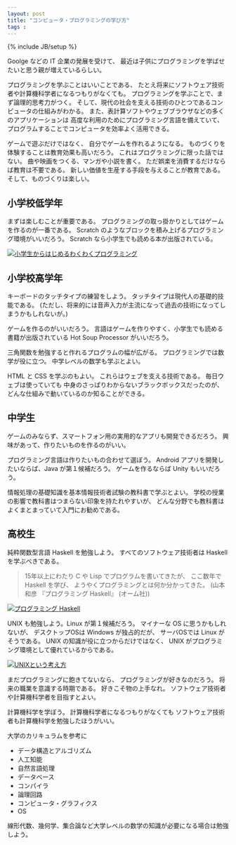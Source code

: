 ```yaml
---
layout: post
title: "コンピュータ・プログラミングの学び方"
tags : 
---
```

{% include JB/setup %}

Goolge などの IT 企業の発展を受けて、
最近は子供にプログラミングを学ばせたいと思う親が増えているらしい。

プログラミングを学ぶことはいいことである、
たとえ将来にソフトウェア技術者や計算機科学者になるつもりがなくても。
プログラミングを学ぶことで、まず論理的思考力がつく。
そして、現代の社会を支える技術のひとつであるコンピュータの仕組みがわかる。
また、表計算ソフトやウェブブラウザなどの多くのアプリケーションは
高度な利用のためにプログラミング言語を備えていて、
プログラムすることでコンピュータを効率よく活用できる。

ゲームで遊ぶだけではなく、
自分でゲームを作れるようになる。
ものづくりを体験することは教育効果も高いだろう。
これはプログラミングに限った話ではない。
曲や映画をつくる、マンガや小説を書く。
ただ娯楽を消費するだけならば教育は不要である。
新しい価値を生産する手段を与えることが教育である。
そして、ものづくりは楽しい。

## 小学校低学年

まずは楽しむことが重要である。
プログラミングの取っ掛かりとしてはゲームを作るのが一番である。
Scratch のようなブロックを積み上げるプログラミング環境がいいだろう。
Scratch なら小学生でも読める本が出版されている。

[![小学生からはじめるわくわくプログラミング](http://images-jp.amazon.com/images/P/4822285154.09.MZZZZZZZ.jpg)](http://www.amazon.co.jp/dp/4822285154)

## 小学校高学年

キーボードのタッチタイプの練習をしよう。
タッチタイプは現代人の基礎的技能である。
(ただし、将来的には音声入力が主流になって過去の技術になってしまうかもしれないが。)

ゲームを作るのがいいだろう。
言語はゲームを作りやすく、小学生でも読める書籍が出版されている Hot Soup Processor がいいだろう。

三角関数を勉強すると作れるプログラムの幅が広がる。
プログラミングでは数学が役に立つ。
中学レベルの数学も学ぶとよい。

HTML と CSS を学ぶのもよい。
これらはウェブを支える技術である。
毎日ウェブは使っていても
中身のさっぱりわからないブラックボックスだったのが、
どんな仕組みで動いているのか知ることができる。

## 中学生

ゲームのみならず、スマートフォン用の実用的なアプリも開発できるだろう。
興味があって、作りたいものを作るのがいい。

プログラミング言語は作りたいもの合わせて選ぼう。
Android アプリを開発したいならば、Java が第１候補だろう。
ゲームを作るならば Unity もいいだろう。

情報処理の基礎知識を基本情報技術者試験の教科書で学ぶとよい。
学校の授業の影響で教科書はつまらない印象を持たれやすいが、
どんな分野でも教科書はよくまとまっていて入門にお勧めである。


## 高校生

純粋関数型言語 Haskell を勉強しよう。
すべてのソフトウェア技術者は Haskell を学ぶべきである。

<blockquote>
15年以上にわたり C や Lisp でプログラムを書いてきたが、
ここ数年で Haskell を学び、
ようやくプログラミングとは何か分かってきた。
(山本和彦 『プログラミング Haskell』 (オーム社))
</blockquote>

[![プログラミング Haskell](http://images-jp.amazon.com/images/P/4274067815.09.MZZZZZZZ.jpg)](http://www.amazon.co.jp/dp/4274067815)

UNIX も勉強しよう。Linux が第１候補だろう。
マイナーな OS に思うかもしれないが、
デスクトップOSは Windows が独占的だが、
サーバOSでは Linux がそうである。
UNIX の知識が役に立つからだけではなく、
UNIX がプログラミング環境として優れているからである。

[![UNIXという考え方](http://images-jp.amazon.com/images/P/4274064069.09.MZZZZZZZ.jpg)](http://www.amazon.co.jp/dp/4274064069)


まだプログラミングに飽きてないなら、
プログラミングが好きなのだろう。
将来の職業を意識する時期である。
好きこそ物の上手なれ。
ソフトウェア技術者や計算機科学者を目指すとよい。

計算機科学を学ぼう。
計算機科学者になるつもりがなくても
ソフトウェア技術者も計算機科学を勉強したほうがいい。

大学のカリキュラムを参考に

* データ構造とアルゴリズム
* 人工知能
* 自然言語処理
* データベース
* コンパイラ
* 論理回路
* コンピュータ・グラフィクス
* OS

線形代数、幾何学、集合論など大学レベルの数学の知識が必要になる場合は勉強しよう。

